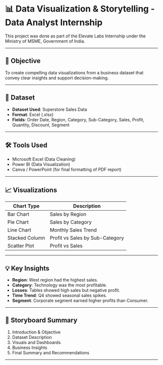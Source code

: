 
# 📊 Data Visualization & Storytelling - Data Analyst Internship

This project was done as part of the Elevate Labs Internship under the Ministry of MSME, Government of India.

---

## 🎯 Objective
To create compelling data visualizations from a business dataset that convey clear insights and support decision-making.

---

## 📂 Dataset
- **Dataset Used**: Superstore Sales Data  
- **Format**: Excel (.xlsx)  
- **Fields**: Order Date, Region, Category, Sub-Category, Sales, Profit, Quantity, Discount, Segment

---

## 🛠 Tools Used
- Microsoft Excel (Data Cleaning)  
- Power BI (Data Visualization)  
- Canva / PowerPoint (for final formatting of PDF report)

---

## 📈 Visualizations
| Chart Type     | Description                           |
|----------------|---------------------------------------|
| Bar Chart      | Sales by Region                       |
| Pie Chart      | Sales by Category                     |
| Line Chart     | Monthly Sales Trend                   |
| Stacked Column | Profit vs Sales by Sub-Category       |
| Scatter Plot   | Profit vs Sales                       |

---

## 💡 Key Insights
- **Region**: West region had the highest sales.  
- **Category**: Technology was the most profitable.  
- **Losses**: Tables showed high sales but negative profit.  
- **Time Trend**: Q4 showed seasonal sales spikes.  
- **Segment**: Corporate segment earned higher profits than Consumer.

---

## 🧠 Storyboard Summary
1. Introduction & Objective  
2. Dataset Description  
3. Visuals and Dashboards  
4. Business Insights  
5. Final Summary and Recommendations

---